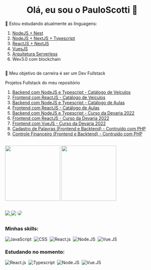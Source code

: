 <h1 align="center"> Olá, eu sou o PauloScotti 👋</h1>


🌱 Estou estudando atualmente as linguagens:
1. <a href="https://github.com/PauloScotti/devameet-nest-js">NodeJS + Nest</a>
1. <a href="https://github.com/PauloScotti/app-catalogo-veiculos-nodejs">NodeJS + NextJS + Typescript</a>
1. <a href="https://github.com/PauloScotti/app-catalogo-veiculos-reactjs">ReactJS + NextJS</a>
1. <a href="https://github.com/PauloScotti/devagram-vue-js">VuesJS</a>
1. <a href="https://github.com/PauloScotti/sls-devagram-typescript">Arquitetura Serverless</a>
1. Wev3.0 com blockchain

##

💬 Meu objetivo de carreira é ser um Dev Fullstack

Projetos Fullstack do meu repositório
1. <a href="https://github.com/PauloScotti/app-catalogo-veiculos-nodejs">Backend com NodeJS e Typescript - Catálogo de Veículos</a>
1. <a href="https://github.com/PauloScotti/app-catalogo-veiculos-reactjs">Frontend com ReactJS - Catálogo de Veículos</a>
1. <a href="https://github.com/PauloScotti/app-catalogo-aulas">Backend com NodeJS e Typescript - Catálogo de Aulas</a>
1. <a href="https://github.com/PauloScotti/app-catalogo-aulas-font">Frontend com ReactJS - Catálogo de Aulas</a>
1. <a href="https://github.com/PauloScotti/devagram-nextjs">Backend com NodeJS e Typescript - Curso da Devaria 2022</a>
1. <a href="https://github.com/PauloScotti/devagram-react">Frontend com ReactJS - Curso da Devaria 2022</a>
1. <a href="https://github.com/PauloScotti/devagram-vue-js">Frontend com VueJS - Curso da Devaria 2022</a>
1. <a href="https://github.com/PauloScotti/controle_de_palavras">Cadastro de Palavras (Frontend e Backtend) - Contruído com PHP</a>
1. <a href="https://github.com/PauloScotti/ControleFinanceiro">Controle Financeiro (Frontend e Backtend) - Contruído com PHP</a>

##

<div>
  <img height="180em" src="https://github-readme-stats.vercel.app/api?username=PauloScotti&show_icons=true&theme=algolia" />
  <img height="180em" src="https://github-readme-stats.vercel.app/api/top-langs/?username=PauloScotti&layout=compact&langs_count-16&theme=algolia" />
</div>

##

<div>
<a href="https://instagram.com/paulorscotti" target="_blank"><img src="https://img.shields.io/badge/-Instagram-%23E4405F?style=for-the-badge&logo=instagram&logoColor=white"</a>
<a href = "mailto:paulo.scotti@gmail.com"> <img src="https://img.shields.io/badge/-Gmail-%23333?style=for-the-badge&logo=gmail&logoColor=white" target="_blank"></a>
<a href="https://www.linkedin.com/in/paulo-scotti-94050a25/" target="_blank"><img src="https://img.shields.io/badge/-LinkedIn-%230077B5?style=for-the-badge&logo=linkedin&logoColor=white" style="border-radius: 30px" target="_blank"></a> 
 </div>

##

 ### Minhas skills:
![JavaScript](https://img.shields.io/badge/-JavaScript-0D1117?style=for-the-badge&logo=javascript&labelColor=0D1117)&nbsp;
![CSS](https://img.shields.io/badge/-CSS-0D1117?style=for-the-badge&logo=CSS3&logoColor=1572B6&labelColor=0D1117)&nbsp;
![React.js](https://img.shields.io/badge/-React.js-0D1117?style=for-the-badge&logo=react&labelColor=0D1117)&nbsp;
![Node.JS](https://img.shields.io/badge/-Node.JS-0D1117?style=for-the-badge&logo=node.js&labelColor=0D1117&textColor=0D1117)&nbsp;
![Vue.JS](https://img.shields.io/badge/-Vue.JS-0D1117?style=for-the-badge&logo=vue.js&labelColor=0D1117&textColor=0D1117)&nbsp;

### Estudando no momento:
![React.js](https://img.shields.io/badge/-React.js-0D1117?style=for-the-badge&logo=react&labelColor=0D1117)&nbsp;
![Typescript](https://img.shields.io/badge/-JavaScript-0D1117?style=for-the-badge&logo=javascript&labelColor=0D1117&textColor=0D1117)&nbsp;
![Node.JS](https://img.shields.io/badge/-Node.JS-0D1117?style=for-the-badge&logo=node.js&labelColor=0D1117&textColor=0D1117)&nbsp;
![Vue.JS](https://img.shields.io/badge/-Vue.JS-0D1117?style=for-the-badge&logo=vue.js&labelColor=0D1117&textColor=0D1117)&nbsp;

##
